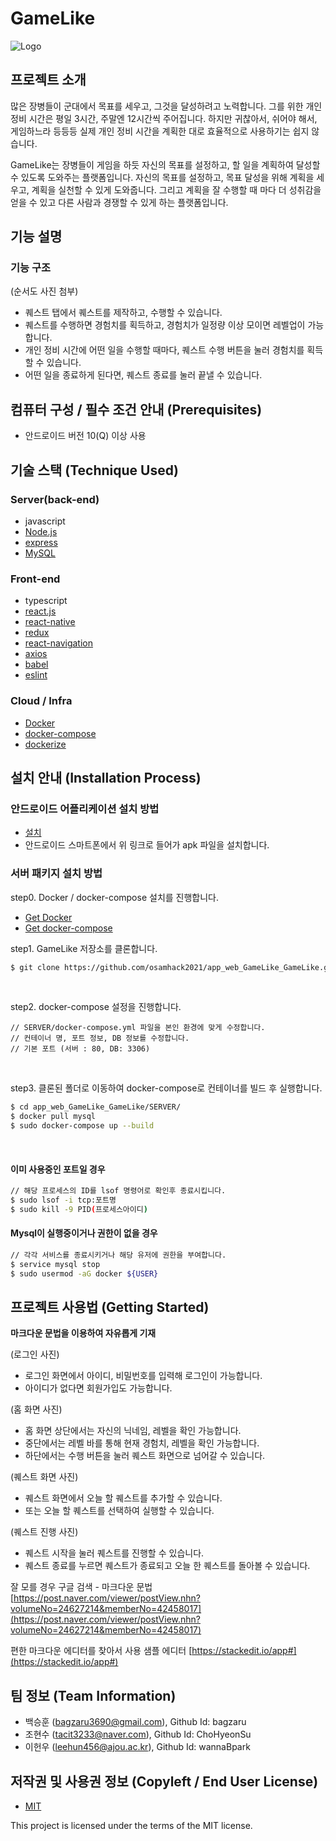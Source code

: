 # GameLike
![Logo](https://raw.githubusercontent.com/osamhack2021/app_web_GameLike_GameLike/master/logo.png?token=AFO66GTBZHV776LQYFH47LLBOYQOI)

## 프로젝트 소개
 많은 장병들이 군대에서 목표를 세우고, 그것을 달성하려고 노력합니다. 그를 위한 개인 정비 시간은 평일 3시간, 주말엔 12시간씩 주어집니다. 하지만 귀찮아서, 쉬어야 해서, 게임하느라 등등등 실제 개인 정비 시간을 계획한 대로 효율적으로 사용하기는 쉽지 않습니다. 
 
 GameLike는 장병들이 게임을 하듯 자신의 목표를 설정하고, 할 일을 계획하여 달성할 수 있도록 도와주는 플랫폼입니다. 자신의 목표를 설정하고, 목표 달성을 위해 계획을 세우고, 계획을 실천할 수 있게 도와줍니다. 그리고 계획을 잘 수행할 때 마다 더 성취감을 얻을 수 있고 다른 사람과 경쟁할 수 있게 하는 플랫폼입니다.


## 기능 설명
### 기능 구조

(순서도 사진 첨부)
 * 퀘스트 탭에서 퀘스트를 제작하고, 수행할 수 있습니다.
 * 퀘스트를 수행하면 경험치를 획득하고, 경험치가 일정량 이상 모이면 레벨업이 가능합니다.
 * 개인 정비 시간에 어떤 일을 수행할 때마다, 퀘스트 수행 버튼을 눌러 경험치를 획득할 수 있습니다.
 * 어떤 일을 종료하게 된다면, 퀘스트 종료를 눌러 끝낼 수 있습니다.
 

## 컴퓨터 구성 / 필수 조건 안내 (Prerequisites)
* 안드로이드 버전 10(Q) 이상 사용

## 기술 스택 (Technique Used) 
### Server(back-end)
 - javascript
 - [Node.js](https://nodejs.org/ko/)
 - [express](https://expressjs.com/ko/)
 - [MySQL](https://www.mysql.com/)
 
### Front-end
 - typescript
 - [react.js](https://reactjs.org/)
 - [react-native](https://reactnative.dev/)
 - [redux](https://ko.redux.js.org/)
 - [react-navigation](https://reactnavigation.org/)
 - [axios](https://axios-http.com/)
 - [babel](https://babeljs.io/)
 - [eslint](https://eslint.org/)
 
### Cloud / Infra
 - [Docker](https://www.docker.com/)
 - [docker-compose](https://github.com/docker/compose)
 - [dockerize](https://github.com/jwilder/dockerize)

## 설치 안내 (Installation Process)

### 안드로이드 어플리케이션 설치 방법
 - [설치](https://github.com/osamhack2021/app_GameLike_GameLike/raw/master/APP/release/GameLike.apk)
 - 안드로이드 스마트폰에서 위 링크로 들어가 apk 파일을 설치합니다.
 
### 서버 패키지 설치 방법

<p>step0. Docker / docker-compose 설치를 진행합니다.</p>

 - [Get Docker](https://docs.docker.com/get-docker/)
 - [Get docker-compose](https://github.com/docker/compose/releases)

<p>step1. GameLike 저장소를 클론합니다.</p>


```bash
$ git clone https://github.com/osamhack2021/app_web_GameLike_GameLike.git
```
<br>
<p>step2. docker-compose 설정을 진행합니다.</p>

    // SERVER/docker-compose.yml 파일을 본인 환경에 맞게 수정합니다.
    // 컨테이너 명, 포트 정보, DB 정보를 수정합니다.
    // 기본 포트 (서버 : 80, DB: 3306)
    
<br>

<p>step3. 클론된 폴더로 이동하여 docker-compose로 컨테이너를 빌드 후 실행합니다.</p>

```bash
$ cd app_web_GameLike_GameLike/SERVER/
$ docker pull mysql
$ sudo docker-compose up --build
```
<br>

#### 이미 사용중인 포트일 경우
```bash
// 해당 프로세스의 ID를 lsof 명령어로 확인후 종료시킵니다.
$ sudo lsof -i tcp:포트명
$ sudo kill -9 PID(프로세스아이디)
```
#### Mysql이 실행중이거나 권한이 없을 경우
```bash
// 각각 서비스를 종료시키거나 해당 유저에 권한을 부여합니다.
$ service mysql stop
$ sudo usermod -aG docker ${USER}
```

## 프로젝트 사용법 (Getting Started)
**마크다운 문법을 이용하여 자유롭게 기재**

 (로그인 사진)
 * 로그인 화면에서 아이디, 비밀번호를 입력해 로그인이 가능합니다.
 * 아이디가 없다면 회원가입도 가능합니다.

 (홈 화면 사진)
 * 홈 화면 상단에서는 자신의 닉네임, 레벨을 확인 가능합니다. 
 * 중단에서는 레벨 바를 통해 현재 경험치, 레벨을 확인 가능합니다. 
 * 하단에서는 수행 버튼을 눌러 퀘스트 화면으로 넘어갈 수 있습니다.

 (퀘스트 화면 사진)
 * 퀘스트 화면에서 오늘 할 퀘스트를 추가할 수 있습니다.
 * 또는 오늘 할 퀘스트를 선택하여 실행할 수 있습니다.

 (퀘스트 진행 사진) 
 * 퀘스트 시작을 눌러 퀘스트를 진행할 수 있습니다.
 * 퀘스트 종료를 누르면 퀘스트가 종료되고 오늘 한 퀘스트를 돌아볼 수 있습니다.
 
잘 모를 경우
구글 검색 - 마크다운 문법
[https://post.naver.com/viewer/postView.nhn?volumeNo=24627214&memberNo=42458017](https://post.naver.com/viewer/postView.nhn?volumeNo=24627214&memberNo=42458017)

 편한 마크다운 에디터를 찾아서 사용
 샘플 에디터 [https://stackedit.io/app#](https://stackedit.io/app#)
 
## 팀 정보 (Team Information)
- 백승훈 (bagzaru3690@gmail.com), Github Id: bagzaru
- 조현수 (tacit3233@naver.com), Github Id: ChoHyeonSu
- 이헌우 (leehun456@ajou.ac.kr), Github Id: wannaBpark

## 저작권 및 사용권 정보 (Copyleft / End User License)
 * [MIT](https://github.com/osamhack2021/app_web_GameLike_GameLike/blob/master/license.md)

This project is licensed under the terms of the MIT license.
